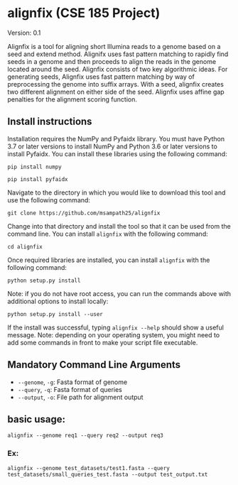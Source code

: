 # alignfix (CSE 185 Project)

Version: 0.1

Alignfix is a tool for aligning short Illumina reads to a genome based on a seed and extend method.
Alignifx uses fast pattern matching to rapidly find seeds in a genome and then proceeds to align the reads 
in the genome located around the seed. Alignfix consists of two key algorithmic ideas. For generating seeds,
Alignfix uses fast pattern matching by way of preprocessing the genome into suffix arrays. With a seed, alignfix creates
two different alignment on either side of the seed. Alignfix uses affine gap penalties for the alignment scoring
function.

## Install instructions
Installation requires the NumPy and Pyfaidx library. You must have Python 3.7 or later versions to install NumPy and Python 3.6 or later versions to install Pyfaidx.
You can install these libraries using the following command:
```
pip install numpy
```
```
pip install pyfaidx
```
Navigate to the directory in which you would like to download this tool and use the following command:
```
git clone https://github.com/msampath25/alignfix
```
Change into that directory and install the tool so that it can be used from the command line. You can install ```alignfix``` with the following command:
```
cd alignfix
```
Once required libraries are installed, you can install ```alignfix``` with the following command: 
```
python setup.py install
```
Note: if you do not have root access, you can run the commands above with additional options to install locally:
```
python setup.py install --user
```
If the install was successful, typing ```alignfix --help``` should show a useful message. Note: depending on your operating system, you might need to add some commands in front to make your script file executable.

## Mandatory Command Line Arguments
- `--genome`, `-g`: Fasta format of genome
- `--query`, `-q`: Fasta format of queries
- `--output`, `-o`: File path for alignment output

## basic usage:
```unix
alignfix --genome req1 --query req2 --output req3
```
### Ex:
```unix
alignfix --genome test_datasets/test1.fasta --query test_datasets/small_queries_test.fasta --output test_output.txt
```
